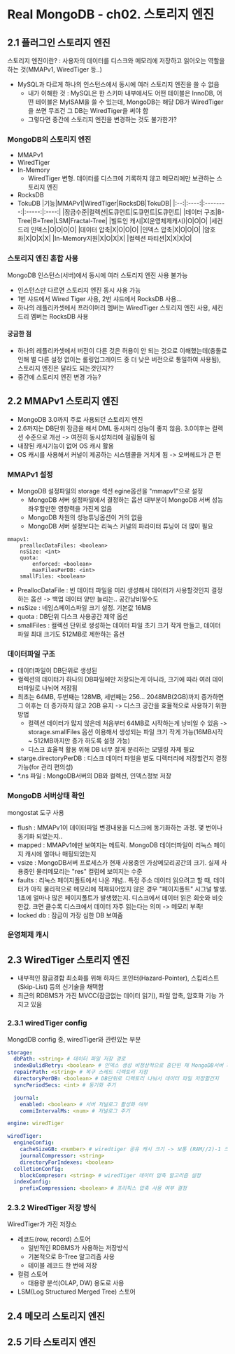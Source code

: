 # Real MongoDB - ch02. 스토리지 엔진
## 2.1 플러그인 스토리지 엔진
스토리지 엔진이란? : 사용자의 데이터를 디스크와 메모리에 저장하고 읽어오는 역할을 하는 것(MMAPv1, WiredTiger 등..)
- MySQL과 다르게 하나의 인스턴스에서 동시에 여러 스토리지 엔진을 쓸 수 없음
  - 내가 이해한 것 : MySQL은 한 스키마 내부에서도 어떤 테이블은 InnoDB, 어떤 테이블은 MyISAM을 쓸 수 있는데, MongoDB는 해당 DB가 WiredTiger을 쓰면 무조건 그 DB는 WiredTiger을 써야 함
  - 그렇다면 중간에 스토리지 엔진을 변경하는 것도 불가한가?

### MongoDB의 스토리지 엔진
- MMAPv1
- WiredTiger
- In-Memory
  - WiredTiger 변형. 데이터를 디스크에 기록하지 않고 메모리에만 보관하는 스토리지 엔진
- RocksDB
- TokuDB
|기능|MMAPv1|WiredTiger|RocksDB|TokuDB|
|:--:|:----:|:--------:|:-----:|:----:|
|잠금수준|컬렉션|도큐먼트|도큐먼트|도큐먼트|
|데이터 구조|B-Tree|B=Tree|LSM|Fractal-Tree|
|빌트인 캐시|X(운영체제캐시)|O|O|O|
|세컨드리 인덱스|O|O|O|O|
|데이터 압축|X|O|O|O|
|인덱스 압축|X|O|O|O|
|암호화|X|O|X|X|
|In-Memory지원|X|O|X|X|
|컬렉션 파티션|X|X|X|O|

### 스토리지 엔진 혼합 사용
MongoDB 인스턴스(서버)에서 동시에 여러 스토리지 엔진 사용 불가능
- 인스턴스만 다르면 스토리지 엔진 동시 사용 가능
- 1번 샤드에서 Wired Tiger 사용, 2번 샤드에서 RocksDB 사용...
- 하나의 레플리카셋에서 프라이머리 멤버는 WiredTiger 스토리지 엔진 사용, 세컨드리 멤버는 RocksDB 사용

#### 궁금한 점
- 하나의 레플리카셋에서 버전이 다른 것은 허용이 안 되는 것으로 이해했는데(충돌로 인해 별 다른 설정 없이는 롤링업그레이드 중 더 낮은 버전으로 통일하여 사용됨), 스토리지 엔진은 달라도 되는것인지??
- 중간에 스토리지 엔진 변경 가능?

## 2.2 MMAPv1 스토리지 엔진
- MongoDB 3.0까지 주로 사용되던 스토리지 엔진
- 2.6까지는 DB단위 잠금을 해서 DML 동시처리 성능이 좋지 않음. 3.0이후는 컬렉션 수준으로 개선 -> 여전히 동시성처리에 걸림돌이 됨
- 내장된 캐시기능이 없어 OS 캐시 활용
- OS 캐시를 사용해서 커널이 제공하는 시스템콜을 거치게 됨 -> 오버헤드가 큰 편
### MMAPv1 설정
- MongoDB 설정파일의 storage 섹션 egine옵션을 "mmapv1"으로 설정
  - MongoDB 서버 설정파일에서 결정하는 옵션 대부분이 MongoDB 서버 성능 좌우할만한 영향력을 가진게 없음
  - MongoDB 차원의 성능튜닝옵션이 거의 없음
  - MongoDB 서버 설정보다는 리눅스 커널의 파라미터 튜닝이 더 많이 필요

```
mmapv1:
    preallocDataFiles: <boolean>
    nsSize: <int>
    quota:
        enforced: <boolean>
        maxFilesPerDB: <int>
    smallFiles: <boolean>
```
- PreallocDataFile : 빈 데이터 파일을 미리 생성해서 데이터가 사용할것인지 결정하는 옵션 -> 백업 데이터 양만 늘리는.. 공간낭비일수도
- nsSize : 네임스페이스파일 크기 설정. 기본값 16MB
- quota : DB단위 디스크 사용공간 제약 옵션
- smallFiles : 컬렉션 단위로 생성하는 데이터 파일 초기 크기 작게 만들고, 데이터 파일 최대 크기도 512MB로 제한하는 옵션

### 데이터파일 구조
- 데이터파일이 DB단위로 생성된
- 컬렉션의 데이터가 하나의 DB파일에만 저장되는게 아니라, 크기에 따라 여러 데이터파일로 나뉘어 저장됨
- 최초는 64MB, 두번째는 128MB, 세번째는 256... 2048MB(2GB)까지 증가하면 그 이후는 더 증가하지 않고 2GB 유지 -> 디스크 공간을 효율적으로 사용하기 위한 방법
  - 컬렉션 데이터가 많지 않은데 처음부터 64MB로 시작하는게 낭비일 수 있음 -> storage.smallFiles 옵션 이용해서 생성되는 파일 크기 작게 가능(16MB시작 ~ 512MB까지만 증가 하도록 설정 가능)
  - 디스크 효율적 활용 위해 DB 너무 잘게 분리하는 모델링 자제 필요
- starge.directoryPerDB : 디스크 데이터 파일을 별도 디렉터리에 저장할건지 결정 가능(for 관리 편의성)
- *.ns 파일 : MongoDB서버의 DB와 컬렉션, 인덱스정보 저장

### MongoDB 서버상태 확인
mongostat 도구 사용
- flush : MMAPv1이 데이터파일 변경내용을 디스크에 동기화하는 과정. 몇 번이나 동기화 되었는지..
- mapped : MMAPv1에만 보여지는 메트릭. MongoDB 데이터파일이 리눅스 페이지 캐시에 얼마나 매핑되었는지
- vsize : MongoDB서버 프로세스가 현재 사용중인 가상메모리공간의 크기. 실제 사용중인 물리메모리는 "res" 컬럼에 보여지는 수준
- faults : 리눅스 페이지폴트에서 나온 개념.. 특정 주소 데이터 읽으려고 할 때, 데이터가 아직 물리적으로 메모리에 적재되어있지 않은 경우 "페이지폴트" 시그널 발생. 1초에 얼마나 많은 페이지폴트가 발생했는지. 디스크에서 데이터 읽은 회숫와 비슷한값. 크면 클수록 디스크에서 데이터 자주 읽는다는 의미 -> 메모리 부족!
- locked db : 잠금이 가장 심한 DB 보여줌

### 운영체제 캐시



## 2.3 WiredTiger 스토리지 엔진
- 내부적인 잠금경합 최소화를 위해 하자드 포인터(Hazard-Pointer), 스킵리스트(Skip-List) 등의 신기술을 채택함
- 최근의 RDBMS가 가진 MVCC(잠금없는 데이터 읽기), 파일 압축, 암호화 기능 가지고 있음
### 2.3.1 wiredTiger config
MongdDB config 중, wiredTiger와 관련있는 부분
```YAML
storage:
  dbPath: <string> # 데이터 파일 저장 경로
  indexBulidRetry: <boolean> # 인덱스 생성 비정상적으로 중단된 채 MongoDB서버 재시작하면 인덱스 생성 자동으로 시작할건지
  repairPath: <string> # 복구 스레드 디렉토리 지정
  directoryPerDB: <boolean> # DB단위로 디렉토리 나눠서 데이터 파일 저장할건지
  syncPeriodSecs: <int> # 동기화 주기

  journal:
    enabled: <boolean> # 서버 저널로그 활성화 여부
    commiIntervalMs: <num> # 저널로그 주기
```

```YAML
engine: wiredTiger

wiredTiger:
  engineConfig:
    cacheSizeGB: <number> # wiredtiger 공유 캐시 크기 -> 보통 (RAM//2)-1 크기로 설정함
    journalCompressor: <string>
    directoryForIndexes: <boolean>
  colletionConfig:
    blockCompresor: <string> # wiredTiger 데이터 압축 알고리즘 설정
  indexConfig:
    prefixCompression: <boolean> # 프리픽스 압축 사용 여부 결정
```

### 2.3.2 WiredTiger 저장 방식
WiredTiger가 가진 저장소
- 레코드(row, record) 스토어
  - 일반적인 RDBMS가 사용하는 저장방식
  - 기본적으로 B-Tree 알고리즘 사용
  - 테이블 레코드 한 번에 저장
- 컬럼 스토어
  - 대용량 분석(OLAP, DW) 용도로 사용
- LSM(Log Structured Merged Tree) 스토어


## 2.4 메모리 스토리지 엔진

## 2.5 기타 스토리지 엔진

